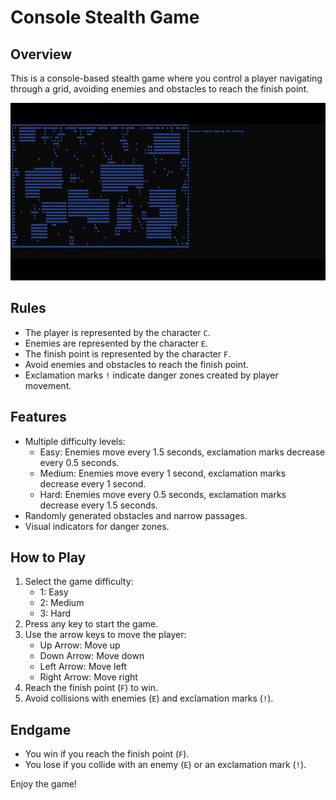 # Console Stealth Game

## Overview

This is a console-based stealth game where you control a player navigating through a grid, avoiding enemies and obstacles to reach the finish point.

![](/gif/gif1.gif)

## Rules

- The player is represented by the character `C`.
- Enemies are represented by the character `E`.
- The finish point is represented by the character `F`.
- Avoid enemies and obstacles to reach the finish point.
- Exclamation marks `!` indicate danger zones created by player movement.

## Features

- Multiple difficulty levels:
  - Easy: Enemies move every 1.5 seconds, exclamation marks decrease every 0.5 seconds.
  - Medium: Enemies move every 1 second, exclamation marks decrease every 1 second.
  - Hard: Enemies move every 0.5 seconds, exclamation marks decrease every 1.5 seconds.
- Randomly generated obstacles and narrow passages.
- Visual indicators for danger zones.

## How to Play

1. Select the game difficulty:
    - 1: Easy
    - 2: Medium
    - 3: Hard
2. Press any key to start the game.
3. Use the arrow keys to move the player:
    - Up Arrow: Move up
    - Down Arrow: Move down
    - Left Arrow: Move left
    - Right Arrow: Move right
4. Reach the finish point (`F`) to win.
5. Avoid collisions with enemies (`E`) and exclamation marks (`!`).

## Endgame

- You win if you reach the finish point (`F`).
- You lose if you collide with an enemy (`E`) or an exclamation mark (`!`).

Enjoy the game!
